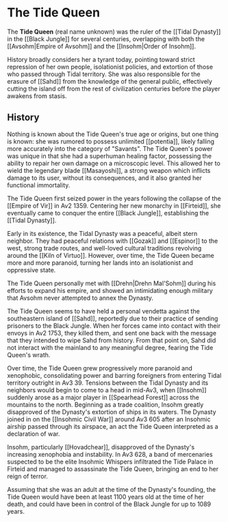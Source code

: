 # The Tide Queen

The **Tide Queen** (real name unknown) was the ruler of the [[Tidal Dynasty]] in the [[Black Jungle]] for several centuries, overlapping with both the [[Avsohm|Empire of Avsohm]] and the [[Insohm|Order of Insohm]]. 

History broadly considers her a tyrant today, pointing toward strict repression of her own people, isolationist policies, and extortion of those who passed through Tidal territory. She was also responsible for the erasure of [[Sahd]] from the knowledge of the general public, effectively cutting the island off from the rest of civilization centuries before the player awakens from stasis.

## History

Nothing is known about the Tide Queen's true age or origins, but one thing is known: she was rumored to possess unlimited [[potentia]], likely falling more accurately into the category of "Savants". The Tide Queen's power was unique in that she had a superhuman healing factor, possessing the ability to repair her own damage on a microscopic level. This allowed her to wield the legendary blade [[Masayoshi]], a strong weapon which inflicts damage to its user, without its consequences, and it also granted her functional immortality.

The Tide Queen first seized power in the years following the collapse of the [[Empire of Vir]] in Av2 1359. Centering her new monarchy in [[Firteid]], she eventually came to conquer the entire [[Black Jungle]], establishing the [[Tidal Dynasty]].

Early in its existence, the Tidal Dynasty was a peaceful, albeit stern neighbor. They had peaceful relations with [[Gozak]] and [[Espinor]] to the west, strong trade routes, and well-loved cultural traditions revolving around the [[Kiln of Virtuo]]. However, over time, the Tide Queen became more and more paranoid, turning her lands into an isolationist and oppressive state.

The Tide Queen personally met with [[Drehn|Drehn Mal'Sohm]] during his efforts to expand his empire, and showed an intimidating enough military that Avsohm never attempted to annex the Dynasty. 

The Tide Queen seems to have held a personal vendetta against the southeastern island of [[Sahd]], reportedly due to their practice of sending prisoners to the Black Jungle. When her forces came into contact with their envoys in Av2 1753, they killed them, and sent one back with the message that they intended to wipe Sahd from history. From that point on, Sahd did not interact with the mainland to any meaningful degree, fearing the Tide Queen's wrath.

Over time, the Tide Queen grew progressively more paranoid and xenophobic, consolidating power and barring foreigners from entering Tidal territory outright in Av3 39. Tensions between the Tidal Dynasty and its neighbors would begin to come to a head in mid-Av3, when [[Insohm]] suddenly arose as a major player in [[Spearhead Forest]] across the mountains to the north. Beginning as a trade coalition, Insohm greatly disapproved of the Dynasty's extortion of ships in its waters. The Dynasty joined in on the [[Insohmic Civil War]] around Av3 605 after an Insohmic airship passed through its airspace, an act the Tide Queen interpreted as a declaration of war. 

Insohm, particularly [[Hovadchear]], disapproved of the Dynasty's increasing xenophobia and instability. In Av3 628, a band of mercenaries suspected to be the elite Insohmic Whispers infiltrated the Tide Palace in Firteid and managed to assassinate the Tide Queen, bringing an end to her reign of terror.

Assuming that she was an adult at the time of the Dynasty's founding, the Tide Queen would have been at least 1100 years old at the time of her death, and could have been in control of the Black Jungle for up to 1089 years.
